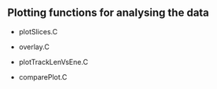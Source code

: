 ## Plotting functions for analysing the data


- plotSlices.C
	
- overlay.C
	
- plotTrackLenVsEne.C

- comparePlot.C